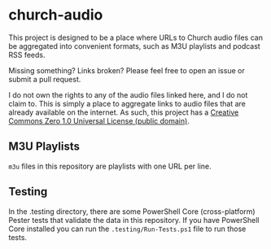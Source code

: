# church-audio

This project is designed to be a place where URLs to Church audio files can be aggregated into convenient formats, such as M3U playlists and podcast RSS feeds.

Missing something? Links broken? Please feel free to open an issue or submit a pull request.

I do not own the rights to any of the audio files linked here, and I do not claim to. This is simply a place to aggregate links to audio files that are already available on the internet. As such, this project has a [Creative Commons Zero 1.0 Universal License (public domain)](./LICENSE).

## M3U Playlists

`m3u` files in this repository are playlists with one URL per line.

## Testing

In the .testing directory, there are some PowerShell Core (cross-platform) Pester tests that validate the data in this repository. If you have PowerShell Core installed you can run the `.testing/Run-Tests.ps1` file to run those tests.
